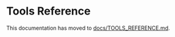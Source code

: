 # Tools Reference

This documentation has moved to [docs/TOOLS_REFERENCE.md](../../../docs/TOOLS_REFERENCE.md).
